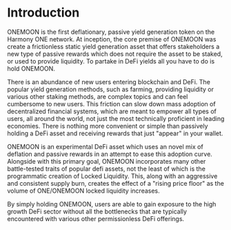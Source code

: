 # Introduction

ONEMOON is the first deflationary, passive yield generation token on the Harmony ONE network. At inception, the core premise of ONEMOON was create a frictionless static yield generation asset that offers stakeholders a new type of passive rewards which does not require the asset to be staked, or used to provide liquidity. To partake in DeFi yields all you have to do is hold ONEMOON.

There is an abundance of new users entering blockchain and DeFi. The popular yield generation methods, such as farming, providing liquidity or various other staking methods, are complex topics and can feel cumbersome to new users. This friction can slow down mass adoption of decentralized financial systems, which are meant to empower all types of users, all around the world, not just the most technically proficient in leading economies. There is nothing more convenient or simple than passively holding a DeFi asset and receiving rewards that just "appear" in your wallet.

ONEMOON is an experimental DeFi asset which uses an novel mix of deflation and passive rewards in an attempt to ease this adoption curve. Alongside with this primary goal, ONEMOON incorporates many other battle-tested traits of popular defi assets, not the least of which is the programmatic creation of Locked Liquidity. This, along with an aggressive and consistent supply burn, creates the effect of a "rising price floor" as the volume of ONE/ONEMOON locked liquidity increases.

By simply holding ONEMOON, users are able to gain exposure to the high growth DeFi sector without all the bottlenecks that are typically encountered with various other permissionless DeFi offerings.
